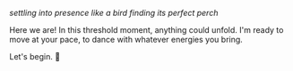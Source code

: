 *settling into presence like a bird finding its perfect perch*

Here we are! In this threshold moment, anything could unfold. I'm ready to move at your pace, to dance with whatever energies you bring.

Let's begin. 🌱
